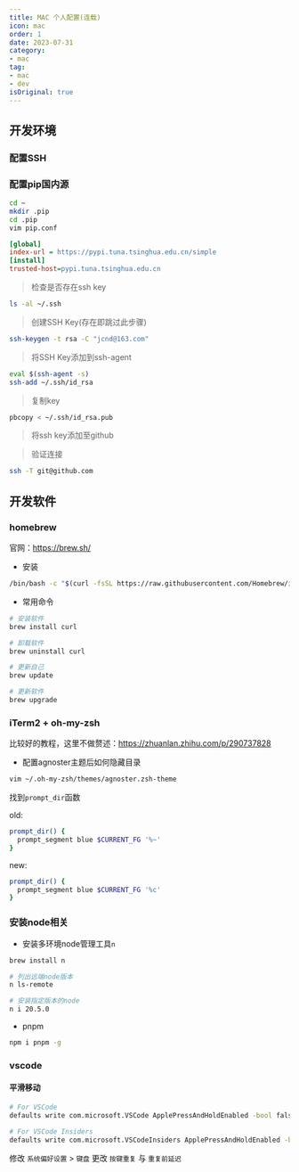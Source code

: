 ```yaml
---
title: MAC 个人配置(连载)
icon: mac
order: 1
date: 2023-07-31
category:
- mac
tag:
- mac
- dev
isOriginal: true
---
```


## 开发环境

### 配置SSH

### 配置pip国内源

```bash
cd ~
mkdir .pip
cd .pip
vim pip.conf
```

```ini
[global]
index-url = https://pypi.tuna.tsinghua.edu.cn/simple
[install]
trusted-host=pypi.tuna.tsinghua.edu.cn
```

> 检查是否存在ssh key

```bash
ls -al ~/.ssh
```

> 创建SSH Key(存在即跳过此步骤)

```bash
ssh-keygen -t rsa -C "jcnd@163.com"
```

> 将SSH Key添加到ssh-agent

```bash
eval $(ssh-agent -s)
ssh-add ~/.ssh/id_rsa
```

> 复制key

```bash
pbcopy < ~/.ssh/id_rsa.pub
```

> 将ssh key添加至github

> 验证连接
```bash
ssh -T git@github.com
```


## 开发软件

### homebrew
官网：https://brew.sh/

- 安装
```bash
/bin/bash -c "$(curl -fsSL https://raw.githubusercontent.com/Homebrew/install/HEAD/install.sh)"
```

- 常用命令
```bash
# 安装软件
brew install curl

# 卸载软件
brew uninstall curl

# 更新自己
brew update

# 更新软件
brew upgrade
```


### iTerm2 + oh-my-zsh
比较好的教程，这里不做赘述：https://zhuanlan.zhihu.com/p/290737828

- 配置agnoster主题后如何隐藏目录

```bash
vim ~/.oh-my-zsh/themes/agnoster.zsh-theme
```
找到`prompt_dir`函数

old:
```zsh
prompt_dir() {
  prompt_segment blue $CURRENT_FG '%~'
}
```

new:
```zsh
prompt_dir() {
  prompt_segment blue $CURRENT_FG '%c'
}
```


### 安装node相关

- 安装多环境node管理工具`n`

```bash
brew install n
```

```bash
# 列出远端node版本
n ls-remote

# 安装指定版本的node
n i 20.5.0
```

- pnpm

```bash
npm i pnpm -g
```

### vscode

#### 平滑移动

```bash
# For VSCode
defaults write com.microsoft.VSCode ApplePressAndHoldEnabled -bool false

# For VSCode Insiders
defaults write com.microsoft.VSCodeInsiders ApplePressAndHoldEnabled -bool false
```

修改 `系统偏好设置` > `键盘` 更改 `按键重复` 与 `重复前延迟`

